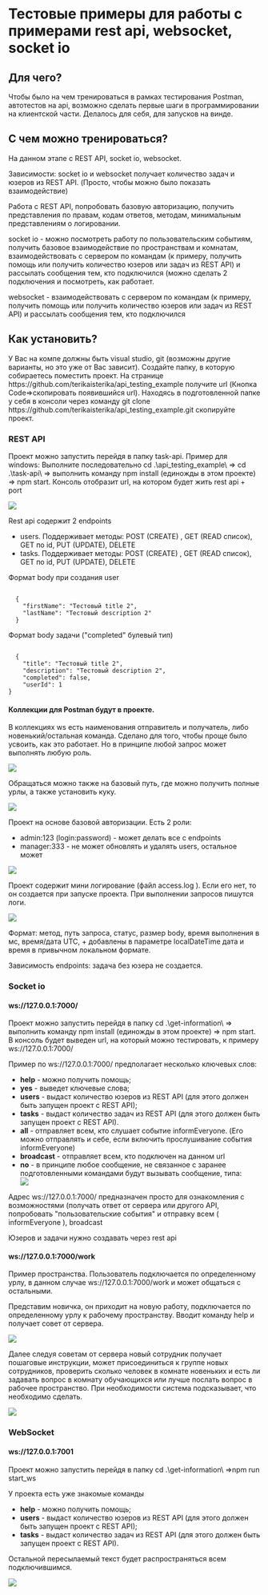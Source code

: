 <h1>Тестовые примеры для работы c примерами rest api, websocket, socket io</h1>
<h2>Для чего?</h2>
<p>Чтобы было на чем тренироваться в рамках тестирования Postman, автотестов на api, возможно сделать первые шаги в программировании на клиентской части. Делалось для себя, для запусков на винде.</p>
<h2>С чем можно тренироваться?</h2>
<p>На данном этапе с REST API, socket io, websocket.</p>
<p>Зависимости: socket io и websocket получает количество задач и юзеров из REST API. (Просто, чтобы можно было показать взаимодействие)</p>
<p>Работа с REST API, попробовать базовую авторизацию, получить представления по правам, кодам ответов, методам, минимальным представлениям о логировании.</p>
<p>socket io - можно посмотреть работу по пользовательским событиям, получить базовое взаимодействие по пространствам и комнатам, взаимодействовать с сервером по командам (к примеру, получить помощь или получить количество юзеров или задач из REST API) и рассылать сообщения тем, кто подключился (можно сделать 2 подключения и посмотреть, как работает.</p>
<p>websocket - взаимодействовать с сервером по командам (к примеру, получить помощь или получить количество юзеров или задач из REST API) и рассылать сообщения тем, кто подключился </p>
<h2>Как установить?</h2>
<p>У Вас на компе должны быть visual studio, git (возможны другие варианты, но это уже от Вас зависит). Создайте папку, в которую собираетесь поместить проект. На странице https://github.com/terikaisterika/api_testing_example получите url (Кнопка Code=>скопировать появившийся url). Находясь в подготовленной папке у себя в консоли через команду git clone https://github.com/terikaisterika/api_testing_example.git скопируйте проект.</p>
<h3>REST API</h3>
<p>Проект можно запустить перейдя в папку task-api. Пример для windows: Выполните последовательно  cd .\api_testing_example\ => cd .\task-api\ => выполнить команду npm install (единожды в этом проекте) => npm start. Консоль отобразит url, на котором будет жить rest api + port </p>
<img src="https://github.com/terikaisterika/api_testing_example/assets/48588741/6d0619f0-5ce0-4bd3-8ed8-dd4e3d0c211d")/>
<p>Rest api содержит 2 endpoints</p>
<ul>
  <li>users. Поддерживает методы: POST (CREATE) , GET (READ список), GET по id, PUT (UPDATE), DELETE</li>
  <li>tasks. Поддерживает методы: POST (CREATE) , GET (READ список), GET по id, PUT (UPDATE), DELETE</li>
</ul>
<p>Формат body при создания user</p>
<code>
  {
    "firstName": "Тестовый title 2",
    "lastName": "Тестовый description 2"
  }
</code>
<p>Формат body задачи ("completed" булевый тип) </p>
<code>
  {
    "title": "Тестовый title 2",
    "description": "Тестовый description 2",
    "completed": false,
    "userId": 1
}
</code>
<h4>Коллекции для Postman будут в проекте.</h4>
<p>В коллекциях ws есть наименования отправитель и получатель, либо новенький/остальная команда. Сделано для того, чтобы проще было усвоить, как это работает. Но в принципе любой запрос может выполнять любую роль.</p>
<img src="https://github.com/terikaisterika/api_testing_example/assets/48588741/7439ac53-5286-4688-9646-e0655c22cd9e"/>

<p>Обращаться можно также на базовый путь, где можно получить полные урлы, а также установить куку.</p>
<img src="https://github.com/terikaisterika/api_testing_example/assets/48588741/458cc1b8-18e9-45f0-93f4-7f4eb92de069"/>
<p>Проект на основе базовой авторизации. Есть 2 роли:</p>
<ul>
  <li>admin:123 (login:password) - может делать все с endpoints</li>
  <li>manager:333 - не может обновлять и удалять users, остальное может</li>
</ul>
<img src="https://github.com/terikaisterika/api_testing_example/assets/48588741/e5ddfda0-4a54-404b-9f2a-a68dbd5cbb9c"/>
<p>Проект содержит мини логирование (файл access.log ). Если его нет, то он создается при запуске проекта. При выполнении запросов пишутся логи.</p>
<img src="https://github.com/terikaisterika/api_testing_example/assets/48588741/dcf24326-1826-43f7-a7a2-9e53bb049d92"/>
<p>Формат: метод, путь запроса, статус, размер body, время выполнения в мс, время/дата UTC, + добавлены в параметре localDateTime дата и время в привычном локальном формате.</p>
<p>Зависимость endpoints: задача без юзера не создается.</p>
<h3>Socket io</h3>
<h4>ws://127.0.0.1:7000/</h4>
<p>Проект можно запустить перейдя в папку cd .\get-information\ => выполнить команду npm install (единожды в этом проекте) => npm start. В консоль будет выведен url, на который можно тестировать, к примеру ws://127.0.0.1:7000/</p>
<p>Пример по ws://127.0.0.1:7000/ предполагает несколько ключевых слов:</p>
<ul>
  <li><strong>help</strong> - можно получить помощь;</li> 
  <li><strong>yes</strong> - выведет ключевые слова;</li>
  <li><strong>users</strong> - выдаст количество юзеров из REST API (для этого должен быть запущен проект с REST API);</li>
  <li><strong>tasks</strong> - выдаст количество задач из REST API (для этого должен быть запущен проект с REST API).</li>
  <li><strong>all</strong> - отправляет всем, кто слушает событие informEveryone. (Его можно отправлять и себе, если включить прослушивание события informEveryone)</li>
  <li><strong>broadcast</strong> - отправляет всем, кто подключен на данном url</li>
  <li><strong>no</strong> - в принципе любое сообщение, не связанное с заранее подготовленными командами будут вызывать сообщение, типа: </li>
  <img src="https://github.com/terikaisterika/api_testing_example/assets/48588741/e4e135d7-fd50-45e3-be4d-86a8987009f6"/>
</ul>
<p>Адрес ws://127.0.0.1:7000/ предназначен просто для ознакомления с возможностями (получать ответ от сервера или другого API, попробовать "пользовательские события"  и отправку всем ( informEveryone ), broadcast</p>
<p>Юзеров и задачи нужно создавать через rest api</p>
<h4>ws://127.0.0.1:7000/work</h4>
<p>Пример пространства. Пользователь подключается по определенному урлу, в данном случае ws://127.0.0.1:7000/work и может общаться с остальными.</p>
<p>Представим новичка, он приходит на новую работу, подключается по определенному урлу к рабочему пространству. Вводит команду help и получает совет от сервера.</p>
<img src="https://github.com/terikaisterika/api_testing_example/assets/48588741/fd49bf3f-5332-4305-b6e2-791b422fc5d7"/>
<p>Далее следуя советам от сервера новый сотрудник получает пошаговые инструкции, может присоединиться к группе новых сотрудников, проверить сколько человек в комнате новеньких и есть ли задавать вопрос в комнату обучающихся или лучше послать вопрос в рабочее пространство. При необходимости система подсказывает, что необходимо сделать.</p>
<img src="https://github.com/terikaisterika/api_testing_example/assets/48588741/b158262d-46aa-4a82-9241-ed2ef73b3ade"/>
<h3>WebSocket</h3>
<h4>ws://127.0.0.1:7001</h4>
<p>Проект можно запустить перейдя в папку cd .\get-information\ =>npm run start_ws</p>
<p>У проекта есть уже знакомые команды</p>
<ul>
  <li><strong>help</strong> - можно получить помощь;</li> 
  <li><strong>users</strong> - выдаст количество юзеров из REST API (для этого должен быть запущен проект с REST API);</li>
  <li><strong>tasks</strong> - выдаст количество задач из REST API (для этого должен быть запущен проект с REST API).</li>
</ul>
<p>Остальной пересылаемый текст будет распространяться всем подключившимся.</p>
<img src="https://github.com/terikaisterika/api_testing_example/assets/48588741/b94348ab-01b9-4fe0-a317-4eff2a7a38cb"/>

